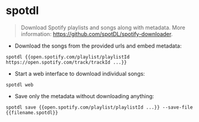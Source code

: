 # spotdl

> Download Spotify playlists and songs along with metadata.
> More information: <https://github.com/spotDL/spotify-downloader>.

- Download the songs from the provided urls and embed metadata:

`spotdl {{open.spotify.com/playlist/playlistId https://open.spotify.com/track/trackId ...}}`

- Start a web interface to download individual songs:

`spotdl web`

- Save only the metadata without downloading anything:

`spotdl save {{open.spotify.com/playlist/playlistId ...}} --save-file {{filename.spotdl}}`
